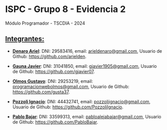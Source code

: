 # ISPC - Grupo 8 - Evidencia 2

Módulo Programador - TSCDIA - 2024

## <u>Integrantes:</u>

* <u>**Denaro Ariel**</u>: DNI: 29583416,  email: arieldenaro@gmail.com, Usuario de Github: https://github.com/arielden.

* <u>**Gauna Javier**</u>: DNI: 31041850,  email: gjavier1905@gmail.com, Usuario de Github: https://github.com/gjavier07.

* <u>**Olmos Gustavo**</u>: DNI: 29253219,  email: programacionwebolmos@gmail.com, Usuario de Github: https://github.com/gusta37.

* <u>**Pozzoli Ignacio**</u>: DNI: 44432741,  email: pozzoliignacio@gmail.com, Usuario de Github: https://github.com/PozzoliIgnacio.

* <u>**Pablo Bajar**</u>: DNI: 33599313,  email: pabloalejabajar@gmail.com, Usuario de Github: https://github.com/PabloBajar.
